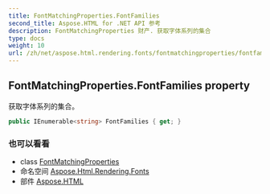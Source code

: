 ```yaml
---
title: FontMatchingProperties.FontFamilies
second_title: Aspose.HTML for .NET API 参考
description: FontMatchingProperties 财产. 获取字体系列的集合
type: docs
weight: 10
url: /zh/net/aspose.html.rendering.fonts/fontmatchingproperties/fontfamilies/
---
```

## FontMatchingProperties.FontFamilies property

获取字体系列的集合。

```csharp
public IEnumerable<string> FontFamilies { get; }
```

### 也可以看看

* class [FontMatchingProperties](../)
* 命名空间 [Aspose.Html.Rendering.Fonts](../../fontmatchingproperties/)
* 部件 [Aspose.HTML](../../../)


